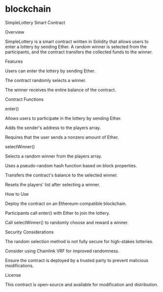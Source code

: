 # blockchain

SimpleLottery Smart Contract

Overview

SimpleLottery is a smart contract written in Solidity that allows users to enter a lottery by sending Ether. A random winner is selected from the participants, and the contract transfers the collected funds to the winner.

Features

Users can enter the lottery by sending Ether.

The contract randomly selects a winner.

The winner receives the entire balance of the contract.

Contract Functions

enter()

Allows users to participate in the lottery by sending Ether.

Adds the sender's address to the players array.

Requires that the user sends a nonzero amount of Ether.

selectWinner()

Selects a random winner from the players array.

Uses a pseudo-random hash function based on block properties.

Transfers the contract's balance to the selected winner.

Resets the players' list after selecting a winner.

How to Use

Deploy the contract on an Ethereum-compatible blockchain.

Participants call enter() with Ether to join the lottery.

Call selectWinner() to randomly choose and reward a winner.

Security Considerations

The random selection method is not fully secure for high-stakes lotteries.

Consider using Chainlink VRF for improved randomness.

Ensure the contract is deployed by a trusted party to prevent malicious modifications.

License

This contract is open-source and available for modification and distribution.
